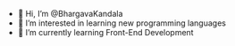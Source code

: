 - 👋 Hi, I’m @BhargavaKandala
- 👀 I’m interested in learning new programming languages
- 🌱 I’m currently learning Front-End Development



<!---
BhargavaKandala/BhargavaKandala is a ✨ special ✨ repository because its `README.md` (this file) appears on your GitHub profile.
You can click the Preview link to take a look at your changes.
--->
